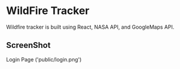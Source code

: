 # WildFire Tracker 
Wildfire tracker is built using React, NASA API, and GoogleMaps API.


## ScreenShot
Login Page ('public/login.png')